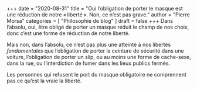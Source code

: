 +++
date        = "2020-08-31"
title       = "Oui l’obligation de porter le masque est une réduction de notre « liberté ». Non, ce n’est pas grave."
author      = "Pierre Morsa"
categories  = [ "Philosophie de blog" ]
draft       = false
+++
Dans l’absolu, oui, être obligé de porter un masque réduit le champ de nos choix, donc c’est une forme de réduction de notre liberté.

Mais non, dans l’absolu, ce n’est pas plus une atteinte à nos libertés *fondamentales* que l’obligation de porter la ceinture de sécurité dans une voiture, l’obligation de porter un slip, ou au moins une forme de cache-sexe, dans la rue, ou l’interdiction de fumer dans les lieux publics fermés.

Les personnes qui refusent le port du masque obligatoire ne comprennent pas ce qu’est la vraie la liberté.

